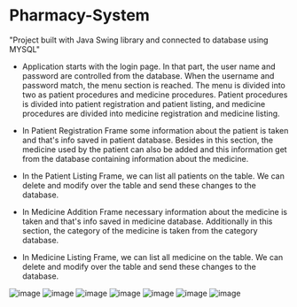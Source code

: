 # Pharmacy-System
"Project built with Java Swing library and connected to database using MYSQL"

* Application starts with the login page. In that part, the user name and password are controlled from the database. When the username and password match, the menu section is reached. The menu is divided into two as patient procedures and medicine procedures.  Patient procedures is divided into patient registration and patient listing, and medicine procedures are divided into medicine registration and medicine listing. 
                                                                                     
* In Patient Registration Frame some information about the patient is taken and that's info saved in patient database. Besides in this section, the medicine used by the patient can also be added and this information get from the database containing information about the medicine.

* In the Patient Listing Frame, we can list all patients on the table. We can delete and modify over the table and send these changes to the database.

* In Medicine Addition Frame necessary information about the medicine is taken and that's info saved in medicine database. Additionally in this section, the category of the medicine is taken from the category database.

* In Medicine Listing Frame, we can list all medicine on the table. We can delete and modify over the table and send these changes to the database.


![image](https://user-images.githubusercontent.com/69769369/166909046-e1a306d9-e07c-4370-8525-878271cd3a23.png)
![image](https://user-images.githubusercontent.com/69769369/166909065-d3600f89-4cc7-4ed3-9015-9f7db6842192.png)
![image](https://user-images.githubusercontent.com/69769369/166909079-5fafd9aa-9130-47c6-9d6c-3c13e8ba8941.png)
![image](https://user-images.githubusercontent.com/69769369/166909091-9deeedfd-fe06-4a0b-9c69-2ab7efef62ce.png)
![image](https://user-images.githubusercontent.com/69769369/166909107-62c57033-df89-4a63-b3d0-83cea42e4823.png)
![image](https://user-images.githubusercontent.com/69769369/166909117-0e2ebf92-3c44-455d-8b6a-ebedb428360c.png)
![image](https://user-images.githubusercontent.com/69769369/166909124-16e7d120-d789-4695-9ff8-83e935cd506b.png)
